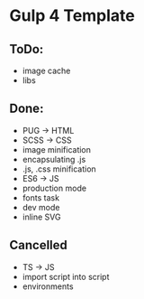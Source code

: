 # Gulp 4 Template
## ToDo:
* image cache
* libs
## Done:
* PUG -> HTML
* SCSS -> CSS
* image minification
* encapsulating .js
* .js, .css minification
* ES6 -> JS
* production mode
* fonts task
* dev mode
* inline SVG
## Cancelled
* TS -> JS
* import script into script
* environments
